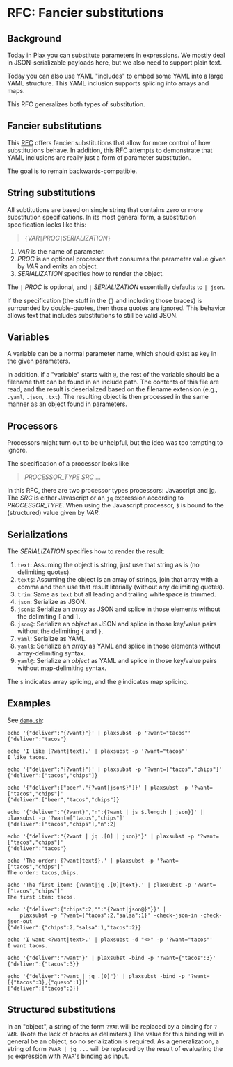 # RFC: Fancier substitutions

## Background

Today in Plax you can substitute parameters in expressions.  We mostly
deal in JSON-serializable payloads here, but we also need to support
plain text.

Today you can also use YAML "includes" to embed some YAML into a large
YAML structure.  This YAML inclusion supports splicing into arrays and
maps.

This RFC generalizes both types of substitution.

## Fancier substitutions

This [RFC](https://en.wikipedia.org/wiki/Request_for_Comments) offers
fancier substitutions that allow for more control of how substitutions
behave.  In addition, this RFC attempts to demonstrate that YAML
inclusions are really just a form of parameter substitution.

The goal is to remain backwards-compatible.

## String substitutions

All subtitutions are based on single string that contains zero or more
substitution specifications.  In its most general form, a substitution
specification looks like this:

> `{`_VAR_`|`_PROC_`|`_SERIALIZATION_`}`

1. _VAR_ is the name of parameter.
1. _PROC_ is an optional processor that consumes the parameter value
   given by _VAR_ and emits an object.
1. _SERIALIZATION_ specifies how to render the object.

The `|` _PROC_ is optional, and `|` _SERIALIZATION_ essentially
defaults to `| json`.

If the specification (the stuff in the `{}` and including those
braces) is surrounded by double-quotes, then those quotes are ignored.
This behavior allows text that includes substitutions to still be
valid JSON.

## Variables

A variable can be a normal parameter name, which should exist as key
in the given parameters.

In addition, if a "variable" starts with `@`, the rest of the variable
should be a filename that can be found in an include path.  The
contents of this file are read, and the result is deserialized based
on the filename extension (e.g., `.yaml`, `.json`, `.txt`).  The
resulting object is then processed in the same manner as an object
found in parameters.

## Processors

Processors might turn out to be unhelpful, but the idea was too
tempting to ignore.

The specification of a processor looks like

> *PROCESSOR_TYPE* *SRC* ...

In this RFC, there are two processor types processors: Javascript and
[jq](https://github.com/itchyny/gojq).  The _SRC_ is either Javascript
or an `jq` expression according to *PROCESSOR_TYPE*.  When using the
Javascript processor, `$` is bound to the (structured) value given by
_VAR_.

## Serializations

The _SERIALIZATION_ specifies how to render the result:

1. `text`: Assuming the object is string, just use that string as is
   (no delimiting quotes).
1. `text$`: Assuming the object is an array of strings, join that
   array with a comma and then use that result literially (without any
   delimiting quotes). 
1. `trim`: Same as `text` but all leading and trailing whitespace is trimmed.
1. `json`: Serialize as JSON.
1. `json$`: Serialize an _array_ as JSON and splice in those
   elements without the delimiting `[` and `]`.
1. `json@`: Serialize an _object_ as JSON and splice in those
   key/value pairs without the delimiting `{` and `}`.
1. `yaml`: Serialize as YAML.
1. `yaml$`: Serialize an _array_ as YAML and splice in those
   elements without array-delimiting syntax.
1. `yaml@`: Serialize an _object_ as YAML and splice in those
   key/value pairs without map-delimiting syntax.

The `$` indicates array splicing, and the `@` indicates map splicing.

## Examples

See [`demo.sh`](demo.sh):

```
echo '{"deliver":"{?want}"}' | plaxsubst -p '?want="tacos"'
{"deliver":"tacos"}

echo 'I like {?want|text}.' | plaxsubst -p '?want="tacos"'
I like tacos.

echo '{"deliver":"{?want}"}' | plaxsubst -p '?want=["tacos","chips"]'
{"deliver":["tacos","chips"]}

echo '{"deliver":["beer","{?want|json$}"]}' | plaxsubst -p '?want=["tacos","chips"]'
{"deliver":["beer","tacos","chips"]}

echo '{"deliver":"{?want}","n":{?want | js $.length | json}}' | plaxsubst -p '?want=["tacos","chips"]'
{"deliver":["tacos","chips"],"n":2}

echo '{"deliver":"{?want | jq .[0] | json}"}' | plaxsubst -p '?want=["tacos","chips"]'
{"deliver":"tacos"}

echo 'The order: {?want|text$}.' | plaxsubst -p '?want=["tacos","chips"]'
The order: tacos,chips.

echo 'The first item: {?want|jq .[0]|text}.' | plaxsubst -p '?want=["tacos","chips"]'
The first item: tacos.

echo '{"deliver":{"chips":2,"":"{?want|json@}"}}' |
    plaxsubst -p '?want={"tacos":2,"salsa":1}' -check-json-in -check-json-out
{"deliver":{"chips":2,"salsa":1,"tacos":2}}

echo 'I want <?want|text>.' | plaxsubst -d "<>" -p '?want="tacos"'
I want tacos.

echo '{"deliver":"?want"}' | plaxsubst -bind -p '?want={"tacos":3}'
{"deliver":{"tacos":3}}

echo '{"deliver":"?want | jq .[0]"}' | plaxsubst -bind -p '?want=[{"tacos":3},{"queso":1}]'
{"deliver":{"tacos":3}}
```

## Structured substitutions

In an "object", a string of the form `?VAR` will be replaced by a
binding for `?VAR`.  (Note the lack of braces as delimiters.)  The
value for this binding will in general be an object, so no
serialization is required.  As a generalization, a string of form
`?VAR | jq ...` will be replaced by the result of evaluating the `jq`
expression with `?VAR`'s binding as input.

